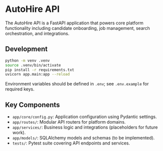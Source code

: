 # AutoHire API

The AutoHire API is a FastAPI application that powers core platform functionality including candidate onboarding, job management, search orchestration, and integrations.

## Development

```bash
python -m venv .venv
source .venv/bin/activate
pip install -r requirements.txt
uvicorn app.main:app --reload
```

Environment variables should be defined in `.env`; see `.env.example` for required keys.

## Key Components

- `app/core/config.py`: Application configuration using Pydantic settings.
- `app/routes/`: Modular API routers for platform domains.
- `app/services/`: Business logic and integrations (placeholders for future work).
- `app/models/`: SQLAlchemy models and schemas (to be implemented).
- `tests/`: Pytest suite covering API endpoints and services.

